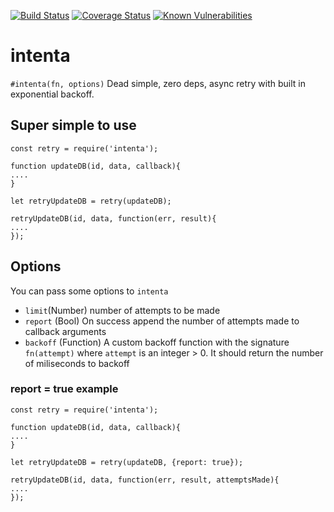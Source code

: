[![Build Status](https://travis-ci.org/revington/intenta.svg?branch=master)](https://travis-ci.org/revington/intenta)
[![Coverage Status](https://coveralls.io/repos/github/revington/intenta/badge.svg?branch=master)](https://coveralls.io/github/revington/intenta?branch=master)
[![Known Vulnerabilities](https://snyk.io/test/github/revington/intenta/badge.svg?targetFile=package.json)](https://snyk.io/test/github/revington/intenta?targetFile=package.json)
# intenta

`#intenta(fn, options)`
Dead simple, zero deps, async retry with built in exponential backoff.

## Super simple to use

```
const retry = require('intenta');

function updateDB(id, data, callback){
....
}

let retryUpdateDB = retry(updateDB);

retryUpdateDB(id, data, function(err, result){
....
});
```

## Options

You can pass some options to `intenta`
* `limit`(Number) number of attempts to be made
* `report` (Bool) On success append the number of attempts made to callback arguments
* `backoff` (Function) A custom backoff function with the signature `fn(attempt)` where `attempt` is an integer > 0. It should return the number of miliseconds to backoff

### report = true example


```
const retry = require('intenta');

function updateDB(id, data, callback){
....
}

let retryUpdateDB = retry(updateDB, {report: true});

retryUpdateDB(id, data, function(err, result, attemptsMade){
....
});
```
